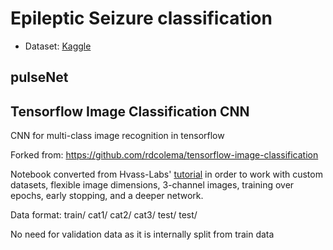 # Epileptic Seizure classification
- Dataset: [Kaggle](https://www.kaggle.com/chaditya95/epileptic-seizures-dataset)
## pulseNet

## Tensorflow Image Classification CNN
CNN for multi-class image recognition in tensorflow

Forked from: https://github.com/rdcolema/tensorflow-image-classification

Notebook converted from Hvass-Labs' <a href="https://github.com/Hvass-Labs/TensorFlow-Tutorials/blob/master/02_Convolutional_Neural_Network.ipynb" >tutorial</a> in order to work with custom datasets, flexible image dimensions, 3-channel images, training over epochs, early stopping, and a deeper network.

Data format:
	train/
		cat1/
		cat2/
		cat3/
	test/
		test/

No need for validation data as it is internally split from train data
